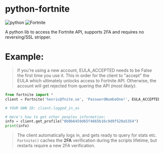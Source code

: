 # python-fortnite

![python](https://img.shields.io/badge/python-3.X-blue.svg) ![Fortnite](https://img.shields.io/badge/Fortnite-v10.2.3-orange.svg)

A python lib to access the Fortnite API, supports 2FA and requires no reversing/SSL stripper.

# Example:

> If you're using a new account, EULA_ACCEPTED needs to be False the first time you use it.
> This in order for the client to "accept" the EULA which ultimately unlocks access to Fortnite API.
> Otherwise, the account will get rejected from quering the API *(most likely)*.

```python
from fortnite import *
client = Fortnite('henric@fnite.se', 'PasswordNumbaOne!', EULA_ACCEPTED=True)

# YOUR OWN ID: client.logged_in_as

# Here's how to get other peoples information:
info = client.get_profile("0b0b6459d65f4665b16c9d9f520a5354")
print(info)
```

> The client automatically logs in, and gets ready to query for stats etc.
> `Fortnite()` caches the **2FA** verification during the scripts lifetime, but restarts require a new 2FA verification.